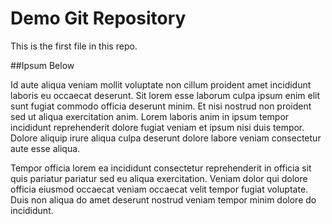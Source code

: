 # Demo Git Repository

This is the first file in this repo.

##Ipsum Below

Id aute aliqua veniam mollit voluptate non cillum proident amet incididunt laboris eu occaecat deserunt. Sit lorem esse laborum culpa ipsum enim elit sunt fugiat commodo officia deserunt minim. Et nisi nostrud non proident sed ut aliqua exercitation anim. Lorem laboris anim in ipsum tempor incididunt reprehenderit dolore fugiat veniam et ipsum nisi duis tempor. Dolore aliquip irure aliqua culpa deserunt dolore labore veniam consectetur aute esse aliqua.

Tempor officia lorem ea incididunt consectetur reprehenderit in officia sit quis pariatur pariatur sed eu aliqua exercitation. Veniam dolor qui dolore officia eiusmod occaecat veniam occaecat velit tempor fugiat voluptate. Duis non aliqua do amet deserunt nostrud veniam tempor minim dolore do incididunt.
